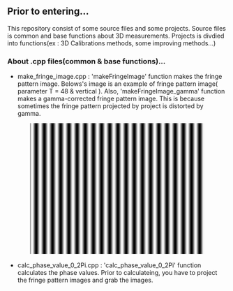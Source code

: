 Prior to entering...
---
This repository consist of some source files and some projects. Source files is common and base functions about 3D measurements. Projects is divdied into functions(ex : 3D Calibrations methods, some improving methods...)

### About .cpp files(common & base functions)...
- make_fringe_image.cpp : 'makeFringeImage' function makes the fringe pattern image.  Belows's image is an example of fringe pattern image( parameter T = 48 & vertical ). Also, 'makeFringeImage_gamma' function makes a gamma-corrected fringe pattern image. This is because sometimes the fringe pattern projected by project is distorted by gamma.  

<p align="center">
 <img src="48_hor00.bmp" alt="fringe pattern image" width = "400" display="block" margin="0 auto"  />
</p>

- calc_phase_value_0_2Pi.cpp : 'calc_phase_value_0_2Pi' function calculates the phase values. Prior to calculateing, you have to project the fringe pattern images and grab the images.
